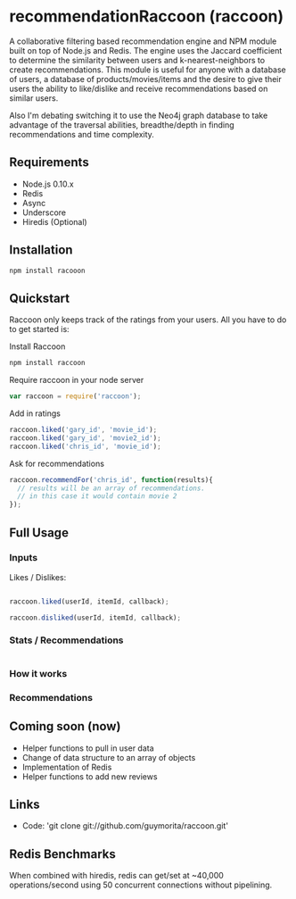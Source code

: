 # recommendationRaccoon (raccoon)

A collaborative filtering based recommendation engine and NPM module built on top of Node.js and Redis. The engine uses the Jaccard coefficient to determine the similarity between users and k-nearest-neighbors to create recommendations. This module is useful for anyone with a database of users, a database of products/movies/items and the desire to give their users the ability to like/dislike and receive recommendations based on similar users.

Also I'm debating switching it to use the Neo4j graph database to take advantage of the traversal abilities, breadthe/depth in finding recommendations and time complexity.

## Requirements

* Node.js 0.10.x
* Redis
* Async
* Underscore
* Hiredis (Optional)

## Installation

``` bash
npm install racooon
```

## Quickstart

Raccoon only keeps track of the ratings from your users. All you have to do to get started is:

Install Raccoon
``` bash
npm install raccoon
```

Require raccoon in your node server
``` js
var raccoon = require('raccoon');
```

Add in ratings
``` js
raccoon.liked('gary_id', 'movie_id');
raccoon.liked('gary_id', 'movie2_id');
raccoon.liked('chris_id', 'movie_id');
```

Ask for recommendations
``` js
raccoon.recommendFor('chris_id', function(results){
  // results will be an array of recommendations.
  // in this case it would contain movie 2
});
```

## Full Usage

### Inputs

Likes / Dislikes:

``` js

raccoon.liked(userId, itemId, callback);

raccoon.disliked(userId, itemId, callback);

```

### Stats / Recommendations


``` js

```

### How it works





### Recommendations

## Coming soon (now)

* Helper functions to pull in user data
* Change of data structure to an array of objects
* Implementation of Redis
* Helper functions to add new reviews

## Links

* Code: 'git clone git://github.com/guymorita/raccoon.git'

## Redis Benchmarks

When combined with hiredis, redis can get/set at ~40,000 operations/second using 50 concurrent connections without pipelining.